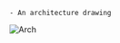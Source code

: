 
    - An architecture drawing

   ![Arch](https://github.com/user-attachments/assets/53b776fd-f055-4f2c-917d-5994b5475247)

